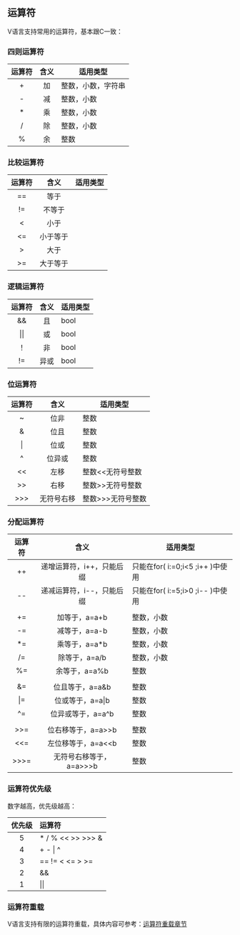 ## 运算符

V语言支持常用的运算符，基本跟C一致：

### 四则运算符

| 运算符 | 含义 | 适用类型           |
| :----: | :--: | ------------------ |
|   +    |  加  | 整数，小数，字符串 |
|   -    |  减  | 整数，小数         |
|   *    |  乘  | 整数，小数         |
|   /    |  除  | 整数，小数         |
|   %    |  余  | 整数               |

### 比较运算符

| 运算符 |   含义   | 适用类型 |
| :----: | :------: | -------- |
|   ==   |   等于   |          |
|   !=   |  不等于  |          |
|   <    |   小于   |          |
|   <=   | 小于等于 |          |
|   >    |   大于   |          |
|   >=   | 大于等于 |          |

### 逻辑运算符

| 运算符 | 含义 | 适用类型 |
| :----: | :--: | -------- |
|   &&   |  且  | bool     |
|  \|\|  |  或  | bool     |
|   ！   |  非  | bool     |
|   !=   | 异或 | bool     |

### 位运算符

| 运算符 |    含义    | 适用类型          |
| :----: | :--------: | ----------------- |
|   ~    |    位非    | 整数              |
|   &    |    位且    | 整数              |
|   \|   |    位或    | 整数              |
|   ^    |   位异或   | 整数              |
|   <<   |    左移    | 整数<<无符号整数  |
|   >>   |    右移    | 整数>>无符号整数  |
|  >>>   | 无符号右移 | 整数>>>无符号整数 |

### 分配运算符

| 运算符 |           含义            | 适用类型                         |
| :----: | :-----------------------: | -------------------------------- |
|   ++   | 递增运算符，i++，只能后缀 | 只能在for( i:=0;i<5 ;i++ )中使用 |
|   --   | 递减运算符，i--，只能后缀 | 只能在for( i:=5;i>0 ;i-- )中使用 |
|        |                           |                                  |
|   +=   |       加等于，a=a+b       | 整数，小数                       |
|   -=   |       减等于，a=a-b       | 整数，小数                       |
|   *=   |       乘等于，a=a*b       | 整数，小数                       |
|   /=   |       除等于，a=a/b       | 整数，小数                       |
|   %=   |       余等于，a=a%b       | 整数                             |
|        |                           |                                  |
|   &=   |      位且等于，a=a&b      | 整数                             |
|  \|=   |     位或等于，a=a\|b      | 整数                             |
|   ^=   |     位异或等于，a=a^b     | 整数                             |
|        |                           |                                  |
|  >>=   |    位右移等于，a=a>>b     | 整数                             |
|  <<=   |    左位移等于，a=a<<b     | 整数                             |
|  >>>=  |  无符号右移等于，a=a>>>b  | 整数                             |

### 运算符优先级

数字越高，优先级越高：

| 优先级 | 运算符                |
| :----: | :-------------------- |
|   5    | *  /  %  <<  >> >>> & |
|   4    | +  -  \|  ^           |
|   3    | ==  !=  <  <=  >  >=  |
|   2    | &&                    |
|   1    | \|\|                  |

### 运算符重载

V语言支持有限的运算符重载，具体内容可参考：[运算符重载章节](overload.md)